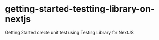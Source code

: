 # getting-started-testting-library-on-nextjs
Getting Started create unit test using Testing Library for NextJS
